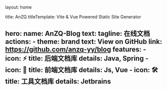 
layout: home

title: AnZQ
titleTemplate: Vite & Vue Powered Static Site Generator

hero:
    name: AnZQ-Blog
    text: 
    tagline: 在线文档
    actions:
        - theme: brand
          text: View on GitHub
          link: https://github.com/anzq-yy/blog
features:
    - icon: ⚡️
      title: 后端文档库
      details: Java, Spring
    - icon: 🖖
      title: 前端文档库
      details: Js, Vue
    - icon: 🛠️
      title: 工具文档库
      details: Jetbrains
---
